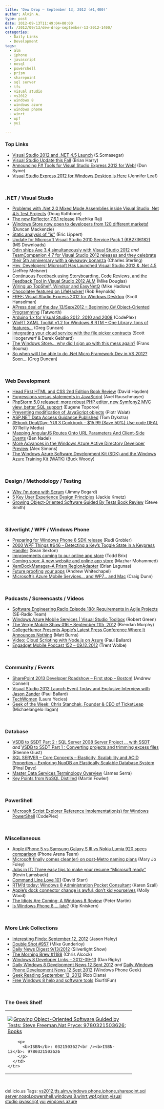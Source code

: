 ```yaml
---
title: 'Dew Drop – September 13, 2012 (#1,400)'
author: Alvin A.
type: post
date: 2012-09-13T11:49:04+00:00
url: /2012/09/13/dew-drop-september-13-2012-1400/
categories:
  - Daily Links
  - Development
tags:
  - alm
  - iphone
  - javascript
  - nosql
  - powershell
  - prism
  - sharepoint
  - sql server
  - tfs
  - visual studio
  - vs2012
  - windows 8
  - windows azure
  - windows phone
  - winrt
  - wpf
  - yui

---
```

### <a name="top"></a>Top Links

  * [Visual Studio 2012 and .NET 4.5 Launch][1] (S.Somasegar)
  * [Visual Studio Update this Fall][2] (Brian Harry)
  * [Announcing F# Tools for Visual Studio Express 2012 for Web!][3] (Don Syme)
  * [Visual Studio Express 2012 for Windows Desktop is Here][4] (Jennifer Leaf)

&#160;

### <a name="dotnet"></a>.NET / Visual Studio

  * [Problems with .Net 2.0 Mixed Mode Assemblies inside Visual Studio .Net 4.5 Test Projects][5] (Doug Rathbone)
  * [The new Reflector 7.6.1 release][6] (Ruchika Raj)
  * [Windows Store now open to developers from 120 different markets!][7] (Duncan Mackenzie)
  * [Static analysis of "is"][8] (Eric Lippert)
  * [Update for Microsoft Visual Studio 2010 Service Pack 1 (KB2736182)][9] (MS Downloads)
  * [Odin ships Axe 3.4 simultaneously with Visual Studio 2012][10] _and_ [TeamCompanion 4.7 for Visual Studio 2012 releases and they celebrate their 5th anniversary with a giveaway bonanza][11] (Charles Sterling)
  * [Hey, Developers! Microsoft Has Launched Visual Studio 2012 & .Net 4.5][12] (Jeffrey Meisner)
  * [Continuous Feedback using Storyboarding, Code Reviews, and the Feedback Tool in Visual Studio 2012 ALM][13] (Mike Douglas)
  * [Wiring up TopShelf, Windsor and EasyNetQ][14] (Mike Hadlow)
  * [Chocolatey featured on LifeHacker!][15] (Rob Reynolds)
  * [FREE: Visual Studio Express 2012 for Windows Desktop][16] (Scott Hanselman)
  * [APress deal of the day 13/Sep/2012 &#8211; Beginning C# Object-Oriented Programming][17] (Tatworth)
  * <a href="http://visualmicro.codeplex.com/releases/view/94296" target="_blank">Arduino 1.x for Visual Studio 2012, 2010 and 2008</a> (CodePlex)
  * [WinRT XAML Toolkit v1.2 for Windows 8 RTM &#8211; One Library, tons of features&#8230;][18] (Greg Duncan)
  * [Integrating your cloud service with the file picker contracts][19] (Scott Hoogerwerf & Derek Gebhard)
  * [The Windows Store&#8230; why did I sign up with this mess again?][20] (Frans Bouma)
  * [So when will I be able to do .Net Micro Framework Dev in VS 2012? Soon&#8230;][21] (Greg Duncan)

&#160;

### <a name="web"></a>Web Development

  * [Head First HTML and CSS 2nd Edition Book Review][22] (David Hayden)
  * [Expressions versus statements in JavaScript][23] (Axel Rauschmayer)
  * [PhpStorm 5.0 released: more robust PHP editor, new Symfony2 MVC view, better SQL support][24] (Eugene Toporov)
  * [Preventing modification of JavaScript objects][25] (Piotr Walat)
  * [ASP.NET Data Access Guidance Published][26] (Tom Dykstra)
  * <a href="http://feeds.oreilly.com/~r/oreilly/news/~3/BPuZuAOsfH0/0636920013303.do" target="_blank">#Ebook Deal/Day: YUI 3 Cookbook &#8211; $15.99 (Save 50%) Use code DEAL</a> (O&#8217;Reilly Media)
  * [Mapping AngularJS Routes Onto URL Parameters And Client-Side Events][27] (Ben Nadel)
  * [More Advances in the Windows Azure Active Directory Developer Preview][28] (Alex Simons)
  * [The Windows Azure Software Development Kit (SDK) and the Windows Azure Training Kit (WATK)][29] (Buck Woody)

&#160;

### <a name="design"></a>Design / Methodology / Testing

  * [Why I’m done with Scrum][30] (Jimmy Bogard)
  * [5 Key User Experience Design Principles][31] (Jackie Kmetz)
  * [Growing Object-Oriented Software Guided By Tests Book Review][32] (Steve Smith)

&#160;

### <a name="silverlight"></a>Silverlight / WPF / Windows Phone

  * [Preparing for Windows Phone 8 SDK release][33] (Rudi Grobler)
  * <a href="http://wpf.2000things.com/2012/09/13/646-detecting-a-keys-toggle-state-in-a-keypress-handler" target="_blank">2000 WPF Things #646 – Detecting a Key’s Toggle State in a Keypress Handler</a> (Sean Sexton)
  * [Improvements coming to our online app store][34] (Todd Brix)
  * [Coming soon: A new website and online app store][35] (Mazhar Mohammed)
  * [XamDockManager–A Prism RegionAdapter][36] (Brian Lagunas)
  * [Future proofing your apps][37] (Andrew Whitechapel)
  * <a href="http://conceptdev.blogspot.com/2012/09/microsofts-azure-mobile-services-and_13.html" target="_blank">Microsoft&#8217;s Azure Mobile Services&#8230; and WP7&#8230; and Mac</a> (Craig Dunn)

&#160;

### <a name="podcasts"></a>Podcasts / Screencasts / Videos

  * <a href="http://feedproxy.google.com/~r/se-radio/~3/UMt5Rpgeg6g/" target="_blank">Software Engineering Radio Episode 188: Requirements in Agile Projects</a> (SE-Radio Team)
  * [Windows Azure Mobile Services | Visual Studio Toolbox][38] (Robert Green)
  * [The Verge Mobile Show 016 &#8211; September 11th, 2012][39] (Brendan Murphy)
  * [CollegeHumor Presents Apple’s Latest Press Conference Where It Announces Nothing][40] (Matt Burns)
  * [Video: Cloud Scripting with Node.js on Azure][41] (Paul Ballard)
  * [Engadget Mobile Podcast 152 &#8211; 09.12.2012][42] (Trent Wolbe)

&#160;

### <a name="events"></a>Community / Events

  * [SharePoint 2013 Developer Roadshow – First stop – Boston!][43] (Andrew Connell)
  * [Visual Studio 2012 Launch Event Today and Exclusive Interview with Jason Zander][44] (Paul Ballard)
  * [TechWomen][45] (Laura Yecies)
  * [Geek of the Week: Chris Stanchak, Founder & CEO of TicketLeap][46] (Michaelangelo Ilagan)

&#160;

### <a name="sql"></a>Database

  * [VSDB to SSDT Part 2 : SQL Server 2008 Server Project … with SSDT][47] _and_ [VSDB to SSDT Part 1 : Converting projects and trimming excess files][48] (Etienne Giust)
  * [SQL SERVER – Core Concepts – Elasticity, Scalability and ACID Properties – Exploring NuoDB an Elastically Scalable Database System][49] (Pinal Dave)
  * [Master Data Services Terminology Overview][50] (James Serra)
  * [Key Points from NoSQL Distilled][51] (Martin Fowler)

&#160;

### <a name="ps"></a>PowerShell

  * <a href="http://scriptexplorer.codeplex.com/releases/view/94356" target="_blank">Microsoft Script Explorer Reference Implementation(s) for Windows PowerShell</a> (CodePlex)

&#160;

### <a name="misc"></a>Miscellaneous

  * [Apple iPhone 5 vs Samsung Galaxy S III vs Nokia Lumia 920 specs comparison][52] (Phone Arena Team)
  * [Microsoft finally comes clean(er) on post-Metro naming plans][53] (Mary Jo Foley)
  * [Jobs in IT: Three easy tips to make your resume “Microsoft ready”][54] (Kevin Lamsback)
  * [Command Line Love 101][55] (David Starr)
  * [RTM&#8217;d today: Windows 8 Administration Pocket Consultant][56] (Karen Szall)
  * [Apple&#8217;s dock connector change is awful, don&#8217;t kid yourselves][57] (Molly Wood)
  * <a href="http://www.esquire.com/features/man-at-his-best/windows-8-review-1012?src=soc_fcbk" target="_blank">The Idiots Are Coming: A Windows 8 Review</a> (Peter Martin)
  * [Is Windows Phone 8…. late?][58] (Kip Kniskern)

&#160;

### <a name="links"></a>More Link Collections

  * [Interesting Finds: September 12, 2012][59] (Jason Haley)
  * [Double Shot #957][60] (Mike Gunderloy)
  * [Daily News Digest 9/13/2012][61] (Silverlight Show)
  * [The Morning Brew #1188][62] (Chris Alcock)
  * [Windows 8 Developer Links – 2012-09-13][63] (Dan Rigby)
  * [Daily Windows 8 Development News 12 Sept 2012][64] _and_ [Daily Windows Phone Development News 12 Sept 2012][65] (Windows Phone Geek)
  * [Geek Reading September 12, 2012][66] (Rob Diana)
  * [Free Windows 8 help and software tools][67] (Surf4Fun)

&#160;

### <a name="shelf"></a>The Geek Shelf

<div style="padding-bottom: 0px; margin: 0px; padding-left: 0px; padding-right: 0px; display: inline; float: none; padding-top: 0px" id="scid:7dc1bd33-94bd-46fd-a20b-0131235bcd47:217dbdc6-ad6d-447d-9434-7409f166aa39" class="wlWriterEditableSmartContent">
  <table cellspacing="0" cellpadding="2" width="400" border="0" unselectable="on">
    <tr>
      <td valign="top" width="400">
        <p>
          <a title="Growing Object-Oriented Software,Guided by Tests: Steve Freeman,Nat Pryce: 9780321503626: Books" href="http://www.amazon.com/exec/obidos/ASIN/0321503627/alvinashcraft-20"><img data-recalc-dims="1" decoding="async" src="https://i0.wp.com/images.amazon.com/images/P/0321503627.01.MZZZZZZZ.jpg?w=660" border="0" align="left" style="float:left" />Growing Object-Oriented Software,Guided by Tests: Steve Freeman,Nat Pryce: 9780321503626: Books</a>
        </p>
        
        <p>
          <b>ISBN</b>: 0321503627<br /><b>ISBN-13</b>: 9780321503626
        </p>
      </td>
    </tr>
  </table>
</div>

&#160;

<div style="padding-bottom: 0px; margin: 0px; padding-left: 0px; padding-right: 0px; display: inline; float: none; padding-top: 0px" id="scid:0767317B-992E-4b12-91E0-4F059A8CECA8:0d61d8c8-ff26-4b96-82c4-8fff4e33e780" class="wlWriterEditableSmartContent">
  del.icio.us Tags: <a href="http://del.icio.us/popular/vs2012" rel="tag">vs2012</a>,<a href="http://del.icio.us/popular/tfs" rel="tag">tfs</a>,<a href="http://del.icio.us/popular/alm" rel="tag">alm</a>,<a href="http://del.icio.us/popular/windows+phone" rel="tag">windows phone</a>,<a href="http://del.icio.us/popular/iphone" rel="tag">iphone</a>,<a href="http://del.icio.us/popular/sharepoint" rel="tag">sharepoint</a>,<a href="http://del.icio.us/popular/sql+server" rel="tag">sql server</a>,<a href="http://del.icio.us/popular/nosql" rel="tag">nosql</a>,<a href="http://del.icio.us/popular/powershell" rel="tag">powershell</a>,<a href="http://del.icio.us/popular/windows+8" rel="tag">windows 8</a>,<a href="http://del.icio.us/popular/winrt" rel="tag">winrt</a>,<a href="http://del.icio.us/popular/wpf" rel="tag">wpf</a>,<a href="http://del.icio.us/popular/prism" rel="tag">prism</a>,<a href="http://del.icio.us/popular/visual+studio" rel="tag">visual studio</a>,<a href="http://del.icio.us/popular/javascript" rel="tag">javascript</a>,<a href="http://del.icio.us/popular/yui" rel="tag">yui</a>,<a href="http://del.icio.us/popular/windows+azure" rel="tag">windows azure</a>
</div>

 [1]: http://blogs.msdn.com/b/somasegar/archive/2012/09/12/visual-studio-2012-and-net-4-5-launch.aspx
 [2]: http://blogs.msdn.com/b/bharry/archive/2012/09/12/visual-studio-update-this-fall.aspx
 [3]: http://blogs.msdn.com/b/dsyme/archive/2012/09/12/announcing-f-tools-for-visual-studio-express-2012-for-web.aspx
 [4]: http://blogs.msdn.com/b/visualstudio/archive/2012/09/12/visual-studio-express-2012-for-windows-desktop-is-here.aspx
 [5]: http://feedproxy.google.com/~r/DiaryOfANinja/~3/KsjB-LHzz_I/net-20-mixed-mode-assemblies-in-visual-studio-net-45-test-projects
 [6]: http://www.reflector.net/2012/09/new-reflector-7-6-1-release/
 [7]: http://channel9.msdn.com/Blogs/C9Team/Windows-Store-now-open-to-developers-from-120-different-markets
 [8]: http://blogs.msdn.com/b/ericlippert/archive/2012/09/12/static-analysis-of-quot-is-quot.aspx
 [9]: http://www.microsoft.com/en-us/download/details.aspx?id=34677&WT.mc_id=rss_alldownloads_all
 [10]: http://blogs.msdn.com/b/visualstudioalm/archive/2012/09/12/odin-ships-axe-3-4-simultaneously-with-visual-studio-2012.aspx
 [11]: http://blogs.msdn.com/b/visualstudioalm/archive/2012/09/12/teamcompanion-4-7-for-visual-studio-2012-releases-and-they-celebrate-their-5th-anniversary-with-a-giveaway-bonanza.aspx
 [12]: http://blogs.technet.com/b/microsoft_blog/archive/2012/09/12/hey-developers-microsoft-has-launched-visual-studio-2012-amp-net-4-5.aspx
 [13]: http://blogs.msdn.com/b/mvpawardprogram/archive/2012/09/12/continuous-feedback-using-storyboarding-code-reviews-and-the-feedback-tool-in-visual-studio-2012-alm.aspx
 [14]: http://feedproxy.google.com/~r/CodeRant/~3/xiYED9gFhfs/wiring-up-topshelf-windsor-and-easynetq.html
 [15]: http://feedproxy.google.com/~r/robz/~3/lX9vzL7rUDY/chocolatey-featured-on-lifehacker.aspx
 [16]: http://feedproxy.google.com/~r/ScottHanselman/~3/YHN-sV19NEo/FREEVisualStudioExpress2012ForWindowsDesktop.aspx
 [17]: http://feedproxy.google.com/~r/geekswithblogs/~3/ErmpYDeInNA/apress-deal-of-the-day-13sep2012---beginning-c-object-oriented.aspx
 [18]: http://channel9.msdn.com/coding4fun/blog/WinRT-XAML-Toolkit-v12-for-Windows-8-RTM-One-Library-tons-of-features
 [19]: http://blogs.msdn.com/b/windowsappdev/archive/2012/09/12/integrating-your-cloud-service-with-the-file-picker-contracts.aspx
 [20]: http://feedproxy.google.com/~r/FransBouma/~3/4PXT_izCg2k/the-windows-store-why-did-i-sign-up-with-this-mess-again.aspx
 [21]: http://coolthingoftheday.blogspot.com/2012/09/so-when-will-i-be-able-to-do-net-micro.html
 [22]: http://www.davidhayden.me/blog/head-first-html-and-css-2nd-edition-book-review
 [23]: http://feedproxy.google.com/~r/2ality/~3/1PYmEQc5BPQ/expressions-vs-statements.html
 [24]: http://feedproxy.google.com/~r/jetbrains_webIde/~3/lbe3aFFLkis/
 [25]: http://www.piotrwalat.net/preventing-javascript-object-modification/
 [26]: http://blogs.msdn.com/b/webdev/archive/2012/09/13/data-access-guidance-published.aspx
 [27]: http://www.bennadel.com/blog/2420-Mapping-AngularJS-Routes-Onto-URL-Parameters-And-Client-Side-Events.htm
 [28]: http://blogs.msdn.com/b/windowsazure/archive/2012/09/12/more-advances-in-the-windows-azure-active-directory-developer-preview.aspx
 [29]: http://blogs.msdn.com/b/buckwoody/archive/2012/09/12/the-windows-azure-software-development-kit-sdk-and-the-windows-azure-training-kit-watk.aspx
 [30]: http://feedproxy.google.com/~r/LosTechies/~3/eO_Vo_ShjLs/
 [31]: http://www.identitymine.com/forward/2012/09/5-key-user-experience-design-principles/
 [32]: http://ardalis.com/growing-object-oriented-software-guided-by-tests-book-review
 [33]: http://feedproxy.google.com/~r/RudiGroblerInTheCloud/~3/IE-MKzc0WBc/
 [34]: http://windowsteamblog.com/windows_phone/b/wpdev/archive/2012/09/12/improvements-coming-to-our-online-app-store.aspx
 [35]: http://windowsteamblog.com/windows_phone/b/windowsphone/archive/2012/09/12/coming-soon-a-new-website-and-online-app-store.aspx
 [36]: http://www.infragistics.com/community/blogs/blagunas/archive/2012/09/13/xamdockmanager-a-prism-regionadapter.aspx
 [37]: http://windowsteamblog.com/windows_phone/b/wpdev/archive/2012/09/12/future-proofing-your-apps.aspx
 [38]: http://channel9.msdn.com/Shows/Visual-Studio-Toolbox/Windows-Azure-Mobile-Services
 [39]: http://www.theverge.com/2012/9/12/3320162/the-verge-mobile-show-016-september-11th-2012
 [40]: http://feedproxy.google.com/~r/Techcrunch/~3/2-Lj9zM6nU4/
 [41]: http://blog.pluralsight.com/2012/09/12/video-cloud-scripting-with-node-js-on-azure/
 [42]: http://www.engadget.com/2012/09/12/engadget-mobile-podcast-152-09-12-2012/
 [43]: http://feedproxy.google.com/~r/AndrewConnell/~3/-S9Pbpnk9So/sharepoint-2013-developer-roadshow-ndash-first-stop-ndash-boston.aspx
 [44]: http://blog.pluralsight.com/2012/09/12/visual-studio-2012-launch-event-today-exclusive-interview-with-jason-zander/
 [45]: http://thekitchensync.co/2012/09/12/techwomen/
 [46]: http://geekadelphia.com/2012/09/12/geek-of-the-week-chris-stanchak-founder-ceo-of-ticketleap/
 [47]: http://feedproxy.google.com/~r/geekswithblogs/~3/1VlVAwsoAug/vsdb-to-ssdt-part-2--sql-server-2008-server.aspx
 [48]: http://feedproxy.google.com/~r/geekswithblogs/~3/Kiuv7P9BxSw/vsdb-to-ssdt-part-1--converting-projects-and-trimming.aspx
 [49]: http://blog.sqlauthority.com/2012/09/13/sql-server-core-concepts-elasticity-scalability-and-acid-properties-exploring-nuodb-an-elastically-scalable-database-system/
 [50]: http://feedproxy.google.com/~r/sqlserverpedia/~3/di9L3Su00dY/
 [51]: http://martinfowler.com/articles/nosqlKeyPoints.html
 [52]: http://feedproxy.google.com/~r/phonearena/ySoL/~3/60k4nwKaDzo/Apple-iPhone-5-vs-Samsung-Galaxy-S-III-vs-Nokia-Lumia-920-specs-comparison_id34378
 [53]: http://www.zdnet.com/microsoft-finally-comes-cleaner-on-post-metro-naming-plans-7000004151/
 [54]: http://feeds.microsoftjobsblog.com/~r/MicrosoftJobsBlog/~3/C2ciB0Og6Mw/microsoft-resume-tips
 [55]: http://feedproxy.google.com/~r/ElegantCode/~3/_yduYpSILKk/
 [56]: http://blogs.msdn.com/b/microsoft_press/archive/2012/09/13/rtm-s-today-windows-174-8-administration-pocket-consultant.aspx
 [57]: http://news.cnet.com/8301-31322_3-57511687-256/apples-dock-connector-change-is-awful-dont-kid-yourselves/?part=rss&tag=feed&subj=MollyRants
 [58]: http://feedproxy.google.com/~r/liveside/~3/ZDxr_7hnNc0/
 [59]: http://jasonhaley.com/blog/post.aspx?id=54d6a369-47ac-430f-a26d-4fe68689af2f
 [60]: http://afreshcup.com/home/2012/9/13/double-shot-957.html
 [61]: http://feedproxy.google.com/~r/silverlightshow/~3/euij9SaNaXo/Daily-News-Digest-9-13-2012.aspx
 [62]: http://feedproxy.google.com/~r/ReflectivePerspective/~3/1pXF3iJSj1A/
 [63]: http://feedproxy.google.com/~r/DanRigby/~3/iXeQ2mpzu2Y/
 [64]: http://www.windowsphonegeek.com/windows-8-news/Daily-Windows-8-Development-News-12-Sept-2012
 [65]: http://feedproxy.google.com/~r/Windowsphonegeek/~3/WlwowB2Wlfs/Daily-Windows-Phone-Development-News-12-Sept-2012
 [66]: http://feedproxy.google.com/~r/RegularGeek/~3/9XIM0b66pXQ/
 [67]: http://feedproxy.google.com/~r/BuildingGamesBasedOnSilverlightAndExpressions/~3/ssZ0zw1_rLM/free-windows-8-help-and-software-tools.aspx
